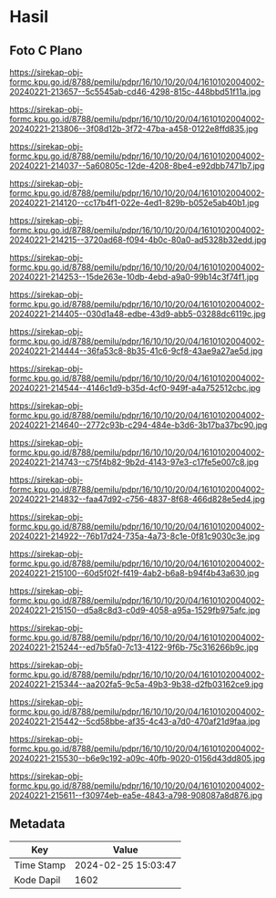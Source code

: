 # Hasil

## Foto C Plano

https://sirekap-obj-formc.kpu.go.id/8788/pemilu/pdpr/16/10/10/20/04/1610102004002-20240221-213657--5c5545ab-cd46-4298-815c-448bbd51f11a.jpg

https://sirekap-obj-formc.kpu.go.id/8788/pemilu/pdpr/16/10/10/20/04/1610102004002-20240221-213806--3f08d12b-3f72-47ba-a458-0122e8ffd835.jpg

https://sirekap-obj-formc.kpu.go.id/8788/pemilu/pdpr/16/10/10/20/04/1610102004002-20240221-214037--5a60805c-12de-4208-8be4-e92dbb7471b7.jpg

https://sirekap-obj-formc.kpu.go.id/8788/pemilu/pdpr/16/10/10/20/04/1610102004002-20240221-214120--cc17b4f1-022e-4ed1-829b-b052e5ab40b1.jpg

https://sirekap-obj-formc.kpu.go.id/8788/pemilu/pdpr/16/10/10/20/04/1610102004002-20240221-214215--3720ad68-f094-4b0c-80a0-ad5328b32edd.jpg

https://sirekap-obj-formc.kpu.go.id/8788/pemilu/pdpr/16/10/10/20/04/1610102004002-20240221-214253--15de263e-10db-4ebd-a9a0-99b14c3f74f1.jpg

https://sirekap-obj-formc.kpu.go.id/8788/pemilu/pdpr/16/10/10/20/04/1610102004002-20240221-214405--030d1a48-edbe-43d9-abb5-03288dc6119c.jpg

https://sirekap-obj-formc.kpu.go.id/8788/pemilu/pdpr/16/10/10/20/04/1610102004002-20240221-214444--36fa53c8-8b35-41c6-9cf8-43ae9a27ae5d.jpg

https://sirekap-obj-formc.kpu.go.id/8788/pemilu/pdpr/16/10/10/20/04/1610102004002-20240221-214544--4146c1d9-b35d-4cf0-949f-a4a752512cbc.jpg

https://sirekap-obj-formc.kpu.go.id/8788/pemilu/pdpr/16/10/10/20/04/1610102004002-20240221-214640--2772c93b-c294-484e-b3d6-3b17ba37bc90.jpg

https://sirekap-obj-formc.kpu.go.id/8788/pemilu/pdpr/16/10/10/20/04/1610102004002-20240221-214743--c75f4b82-9b2d-4143-97e3-c17fe5e007c8.jpg

https://sirekap-obj-formc.kpu.go.id/8788/pemilu/pdpr/16/10/10/20/04/1610102004002-20240221-214832--faa47d92-c756-4837-8f68-466d828e5ed4.jpg

https://sirekap-obj-formc.kpu.go.id/8788/pemilu/pdpr/16/10/10/20/04/1610102004002-20240221-214922--76b17d24-735a-4a73-8c1e-0f81c9030c3e.jpg

https://sirekap-obj-formc.kpu.go.id/8788/pemilu/pdpr/16/10/10/20/04/1610102004002-20240221-215100--60d5f02f-f419-4ab2-b6a8-b94f4b43a630.jpg

https://sirekap-obj-formc.kpu.go.id/8788/pemilu/pdpr/16/10/10/20/04/1610102004002-20240221-215150--d5a8c8d3-c0d9-4058-a95a-1529fb975afc.jpg

https://sirekap-obj-formc.kpu.go.id/8788/pemilu/pdpr/16/10/10/20/04/1610102004002-20240221-215244--ed7b5fa0-7c13-4122-9f6b-75c316266b9c.jpg

https://sirekap-obj-formc.kpu.go.id/8788/pemilu/pdpr/16/10/10/20/04/1610102004002-20240221-215344--aa202fa5-9c5a-49b3-9b38-d2fb03162ce9.jpg

https://sirekap-obj-formc.kpu.go.id/8788/pemilu/pdpr/16/10/10/20/04/1610102004002-20240221-215442--5cd58bbe-af35-4c43-a7d0-470af21d9faa.jpg

https://sirekap-obj-formc.kpu.go.id/8788/pemilu/pdpr/16/10/10/20/04/1610102004002-20240221-215530--b6e9c192-a09c-40fb-9020-0156d43dd805.jpg

https://sirekap-obj-formc.kpu.go.id/8788/pemilu/pdpr/16/10/10/20/04/1610102004002-20240221-215611--f30974eb-ea5e-4843-a798-908087a8d876.jpg


## Metadata

| Key        | Value               |
| ---------- | ------------------- |
| Time Stamp | 2024-02-25 15:03:47 |
| Kode Dapil | 1602                |



